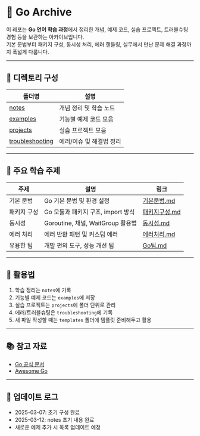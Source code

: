 # 🐹 Go Archive

이 레포는 **Go 언어 학습 과정**에서 정리한 개념, 예제 코드, 실습 프로젝트, 트러블슈팅 경험 등을 보관하는 아카이브입니다.  
기본 문법부터 패키지 구성, 동시성 처리, 에러 핸들링, 실무에서 만난 문제 해결 과정까지 폭넓게 다룹니다.

---

## 📂 디렉토리 구성

| 폴더명 | 설명 |
|---|---|
| [notes](./notes) | 개념 정리 및 학습 노트 |
| [examples](./examples) | 기능별 예제 코드 모음 |
| [projects](./projects) | 실습 프로젝트 모음 |
| [troubleshooting](./troubleshooting) | 에러/이슈 및 해결법 정리 |

---

## 📖 주요 학습 주제

| 주제 | 설명 | 링크 |
|---|---|---|
| 기본 문법 | Go 기본 문법 및 환경 설정 | [기본문법.md](./notes/기본문법.md) |
| 패키지 구성 | Go 모듈과 패키지 구조, import 방식 | [패키지구성.md](./notes/패키지구성.md) |
| 동시성 | Goroutine, 채널, WaitGroup 활용법 | [동시성.md](./notes/동시성.md) |
| 에러 처리 | 에러 반환 패턴 및 커스텀 에러 | [에러처리.md](./notes/에러처리.md) |
| 유용한 팁 | 개발 편의 도구, 성능 개선 팁 | [Go팁.md](./notes/Go팁.md) |

---

## 📑 활용법
1. 학습 정리는 `notes`에 기록
2. 기능별 예제 코드는 `examples`에 저장
3. 실습 프로젝트는 `projects`에 폴더 단위로 관리
4. 에러/트러블슈팅은 `troubleshooting`에 기록
5. 새 파일 작성할 때는 `templates` 폴더에 템플릿 준비해두고 활용

---

## 📚 참고 자료
- [Go 공식 문서](https://go.dev/doc/)
- [Awesome Go](https://github.com/avelino/awesome-go)

---

## 📢 업데이트 로그
- 2025-03-07: 초기 구성 완료
- 2025-03-12: notes 초기 내용 완료
- 새로운 예제 추가 시 목록 업데이트 예정
